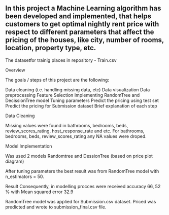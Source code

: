 ## In this project a Machine Learning algorithm has been developed and implemented, that helps customers to get optimal nightly rent price with respect to different parameters that affect the pricing of the houses, like city, number of rooms, location, property type, etc.

The datasetfor trainig  places in repository -  Train.csv

Overview

The goals / steps of this project are the following:

Data cleaning (i.e. handling missing data, etc)
Data visualization
Data preprocessing
Feature Selection
Implementing RandomTree and DecissionTree model 
Tuning parameters 
Predict the pricing using test set
Predict the pricing for Submission dataset
Brief explanation of each step

Data Cleaning

Missing values were found in bathrooms, bedrooms, beds, review_scores_rating, host_response_rate and etc.
For bathrooms, bedrooms, beds, review_scores_rating  any NA values were droped.

Model Implementation

Was used 2 models Randomtree and DessionTree (based on price plot diagram)

After tuning parameters the best result was from RandomTree model with n_estimators = 50.

Result
Сonsequently, in modelling procces were received accuracy 66, 52 % with Mean squared error 32.9

RandomTree model was applied for Submission.csv dataset. Priced was predicted and wrote to submission_final.csv file.
